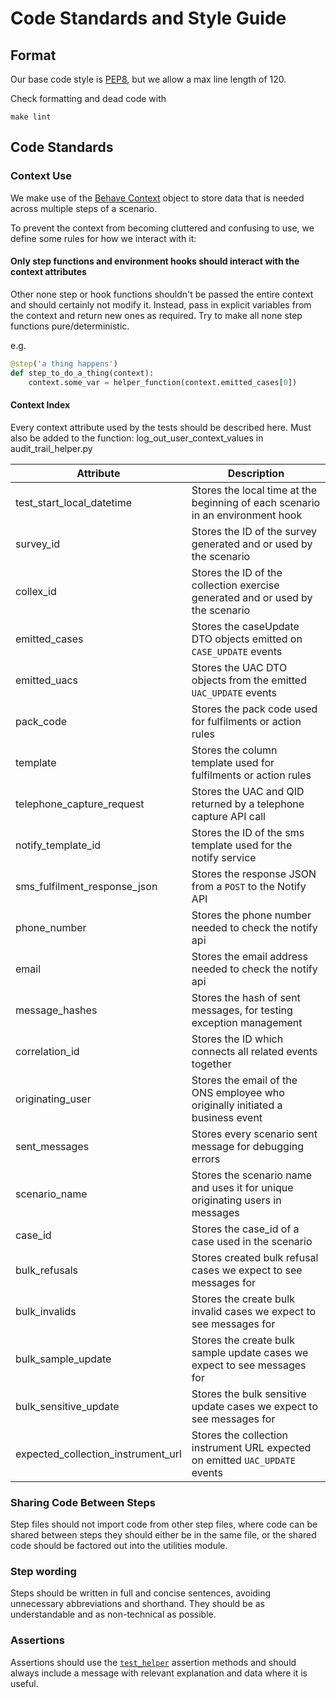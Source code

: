 # Code Standards and Style Guide

## Format

Our base code style is [PEP8](https://www.python.org/dev/peps/pep-0008/), but we allow a max line length of 120.

Check formatting and dead code with

```shell
make lint
```

## Code Standards

### Context Use

We make use of the [Behave Context](https://behave.readthedocs.io/en/stable/tutorial.html#context) object to store data
that is needed across multiple steps of a scenario.

To prevent the context from becoming cluttered and confusing to use, we define some rules for how we interact with it:

#### Only step functions and environment hooks should interact with the context attributes

Other none step or hook functions shouldn't be passed the entire context and should certainly not modify it. Instead,
pass in explicit variables from the context and return new ones as required. Try to make all none step functions
pure/deterministic.

e.g.

```python
@step('a thing happens')
def step_to_do_a_thing(context):
    context.some_var = helper_function(context.emitted_cases[0])
```

#### Context Index

Every context attribute used by the tests should be described here.
Must also be added to the function: log_out_user_context_values in audit_trail_helper.py

| Attribute                          | Description                                                                     |
| ---------------------------------- | ------------------------------------------------------------------------------- |
| test_start_local_datetime          | Stores the local time at the beginning of each scenario in an environment hook  |
| survey_id                          | Stores the ID of the survey generated and or used by the scenario               |
| collex_id                          | Stores the ID of the collection exercise generated and or used by the scenario  |
| emitted_cases                      | Stores the caseUpdate DTO objects emitted on `CASE_UPDATE` events               |
| emitted_uacs                       | Stores the UAC DTO objects from the emitted `UAC_UPDATE` events                 |
| pack_code                          | Stores the pack code used for fulfilments or action rules                       |
| template                           | Stores the column template used for fulfilments or action rules                 |
| telephone_capture_request          | Stores the UAC and QID returned by a telephone capture API call                 |
| notify_template_id                 | Stores the ID of the sms template used for the notify service                   |
| sms_fulfilment_response_json       | Stores the response JSON from a `POST` to the Notify API                        |
| phone_number                       | Stores the phone number needed to check the notify api                          |
| email                              | Stores the email address needed to check the notify api                         |
| message_hashes                     | Stores the hash of sent messages, for testing exception management              |
| correlation_id                     | Stores the ID which connects all related events together                        |
| originating_user                   | Stores the email of the ONS employee who originally initiated a business event  |
| sent_messages                      | Stores every scenario sent message for debugging errors                         |
| scenario_name                      | Stores the scenario name and uses it for unique originating users in messages   |
| case_id                            | Stores the case_id of a case used in the scenario                               |
| bulk_refusals                      | Stores created bulk refusal cases we expect to see messages for                 |
| bulk_invalids                      | Stores the create bulk invalid cases we expect to see messages for              |
| bulk_sample_update                 | Stores the create bulk sample update cases we expect to see messages for        |
| bulk_sensitive_update              | Stores the bulk sensitive update cases we expect to see messages for            |
| expected_collection_instrument_url | Stores the collection instrument URL expected on emitted `UAC_UPDATE` events    |

### Sharing Code Between Steps

Step files should not import code from other step files, where code can be shared between steps they should either be in
the same file, or the shared code should be factored out into the utilities module.

### Step wording

Steps should be written in full and concise sentences, avoiding unnecessary abbreviations and shorthand. They should be
as understandable and as non-technical as possible.

### Assertions

Assertions should use the [`test_helper`](acceptance_tests/utilities/test_case_helper.py) assertion methods and should
always include a message with relevant explanation and data where it is useful.
